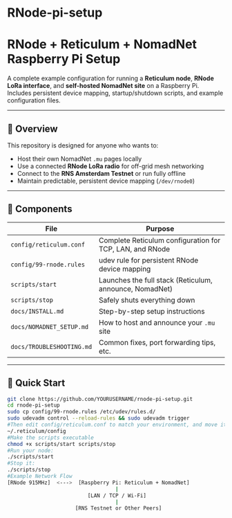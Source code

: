 # RNode-pi-setup
# RNode + Reticulum + NomadNet Raspberry Pi Setup

A complete example configuration for running a **Reticulum node**, **RNode LoRa interface**, and **self-hosted NomadNet site** on a Raspberry Pi.  
Includes persistent device mapping, startup/shutdown scripts, and example configuration files.

---

## 🧠 Overview

This repository is designed for anyone who wants to:

- Host their own NomadNet `.mu` pages locally  
- Use a connected **RNode LoRa radio** for off-grid mesh networking  
- Connect to the **RNS Amsterdam Testnet** or run fully offline  
- Maintain predictable, persistent device mapping (`/dev/rnode0`)  

---

## 🧩 Components

| File | Purpose |
|------|----------|
| `config/reticulum.conf` | Complete Reticulum configuration for TCP, LAN, and RNode |
| `config/99-rnode.rules` | udev rule for persistent RNode device mapping |
| `scripts/start` | Launches the full stack (Reticulum, announce, NomadNet) |
| `scripts/stop` | Safely shuts everything down |
| `docs/INSTALL.md` | Step-by-step setup instructions |
| `docs/NOMADNET_SETUP.md` | How to host and announce your `.mu` site |
| `docs/TROUBLESHOOTING.md` | Common fixes, port forwarding tips, etc. |

---

## 🚀 Quick Start

```bash
git clone https://github.com/YOURUSERNAME/rnode-pi-setup.git
cd rnode-pi-setup
sudo cp config/99-rnode.rules /etc/udev/rules.d/
sudo udevadm control --reload-rules && sudo udevadm trigger
#Then edit config/reticulum.conf to match your environment, and move it to:
~/.reticulum/config
#Make the scripts executable
chmod +x scripts/start scripts/stop
#Run your node:
./scripts/start
#Stop it:
./scripts/stop
#Example Network Flow
[RNode 915MHz]  <--->  [Raspberry Pi: Reticulum + NomadNet]
                                   |
                          [LAN / TCP / Wi-Fi]
                                   |
                      [RNS Testnet or Other Peers]
